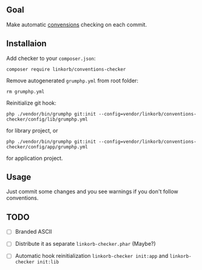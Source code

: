 ## Goal

Make automatic [convensions](CONVENTIONS.md) checking on each commit.

## Installaion

Add checker to your `composer.json`:

```
composer require linkorb/conventions-checker
```

Remove autogenerated `grumphp.yml` from root folder:

```
rm grumphp.yml
```

Reinitialize git hook:

```
php ./vendor/bin/grumphp git:init --config=vendor/linkorb/conventions-checker/config/lib/grumphp.yml
```

for library project, or

```
php ./vendor/bin/grumphp git:init --config=vendor/linkorb/conventions-checker/config/app/grumphp.yml
```

for application project.

## Usage

Just commit some changes and you see warnings if you don't follow conventions.

## TODO

- [ ] Branded ASCII
- [ ] Distribute it as separate `linkorb-checker.phar` (Maybe?)
- [ ] Automatic hook reinitialization `linkorb-checker init:app` and `linkorb-checker init:lib`

